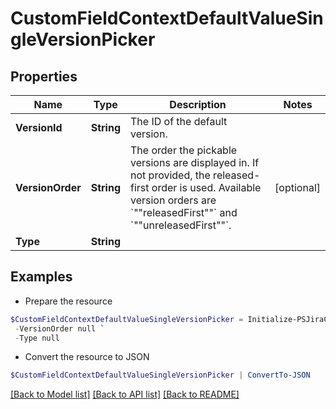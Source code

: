 # CustomFieldContextDefaultValueSingleVersionPicker
## Properties

Name | Type | Description | Notes
------------ | ------------- | ------------- | -------------
**VersionId** | **String** | The ID of the default version. | 
**VersionOrder** | **String** | The order the pickable versions are displayed in. If not provided, the released-first order is used. Available version orders are &#x60;&quot;&quot;releasedFirst&quot;&quot;&#x60; and &#x60;&quot;&quot;unreleasedFirst&quot;&quot;&#x60;. | [optional] 
**Type** | **String** |  | 

## Examples

- Prepare the resource
```powershell
$CustomFieldContextDefaultValueSingleVersionPicker = Initialize-PSJiraCustomFieldContextDefaultValueSingleVersionPicker  -VersionId null `
 -VersionOrder null `
 -Type null
```

- Convert the resource to JSON
```powershell
$CustomFieldContextDefaultValueSingleVersionPicker | ConvertTo-JSON
```

[[Back to Model list]](../README.md#documentation-for-models) [[Back to API list]](../README.md#documentation-for-api-endpoints) [[Back to README]](../README.md)

